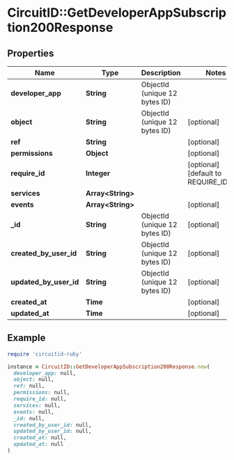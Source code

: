 # CircuitID::GetDeveloperAppSubscription200Response

## Properties

| Name | Type | Description | Notes |
| ---- | ---- | ----------- | ----- |
| **developer_app** | **String** | ObjectId (unique 12 bytes ID) |  |
| **object** | **String** | ObjectId (unique 12 bytes ID) | [optional] |
| **ref** | **String** |  | [optional] |
| **permissions** | **Object** |  | [optional] |
| **require_id** | **Integer** |  | [optional][default to REQUIRE_ID::N0] |
| **services** | **Array&lt;String&gt;** |  |  |
| **events** | **Array&lt;String&gt;** |  | [optional] |
| **_id** | **String** | ObjectId (unique 12 bytes ID) | [optional] |
| **created_by_user_id** | **String** | ObjectId (unique 12 bytes ID) | [optional] |
| **updated_by_user_id** | **String** | ObjectId (unique 12 bytes ID) | [optional] |
| **created_at** | **Time** |  | [optional] |
| **updated_at** | **Time** |  | [optional] |

## Example

```ruby
require 'circuitid-ruby'

instance = CircuitID::GetDeveloperAppSubscription200Response.new(
  developer_app: null,
  object: null,
  ref: null,
  permissions: null,
  require_id: null,
  services: null,
  events: null,
  _id: null,
  created_by_user_id: null,
  updated_by_user_id: null,
  created_at: null,
  updated_at: null
)
```

